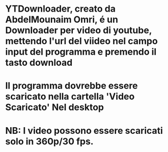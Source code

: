 # YTDownloader, creato da AbdelMounaim Omri, é un Downloader per video di youtube, mettendo l'url del viideo nel campo input del programma e premendo il tasto download
# Il programma dovrebbe essere scaricato nella cartella 'Video Scaricato' Nel desktop


# NB: I video possono essere scaricati solo in 360p/30 fps.
